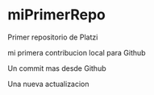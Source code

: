 # miPrimerRepo

Primer repositorio de Platzi

mi primera contribucion local para Github

Un commit mas desde Github

Una nueva actualizacion 

